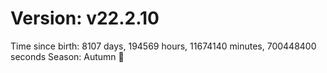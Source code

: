 # Version: v22.2.10
Time since birth: 8107 days, 194569 hours, 11674140 minutes, 700448400 seconds
Season: Autumn 🍁
